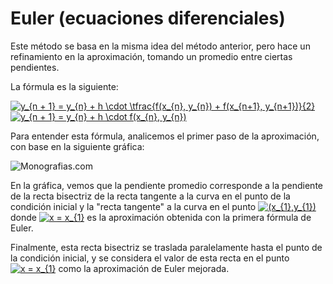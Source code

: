 <h1>Euler (ecuaciones diferenciales)</h1>
Este método se basa en la misma idea del método anterior, pero hace un refinamiento en la aproximación, tomando un promedio entre ciertas pendientes. 
<p></p>
La fórmula es la siguiente: 
<p></p>
<a href="https://www.codecogs.com/eqnedit.php?latex=y_{n&space;&plus;&space;1}&space;=&space;y_{n}&space;&plus;&space;h&space;\cdot&space;\tfrac{f(x_{n},&space;y_{n})&space;&plus;&space;f(x_{n&plus;1},&space;y_{n&plus;1})}{2}" target="_blank"><img src="https://latex.codecogs.com/gif.latex?y_{n&space;&plus;&space;1}&space;=&space;y_{n}&space;&plus;&space;h&space;\cdot&space;\tfrac{f(x_{n},&space;y_{n})&space;&plus;&space;f(x_{n&plus;1},&space;y_{n&plus;1})}{2}" title="y_{n + 1} = y_{n} + h \cdot \tfrac{f(x_{n}, y_{n}) + f(x_{n+1}, y_{n+1})}{2}" /></a>
<a href="https://www.codecogs.com/eqnedit.php?latex=y_{n&space;&plus;&space;1}&space;=&space;y_{n}&space;&plus;&space;h&space;\cdot&space;f(x_{n},&space;y_{n})" target="_blank"><img src="https://latex.codecogs.com/gif.latex?y_{n&space;&plus;&space;1}&space;=&space;y_{n}&space;&plus;&space;h&space;\cdot&space;f(x_{n},&space;y_{n})" title="y_{n + 1} = y_{n} + h \cdot f(x_{n}, y_{n})" /></a>
<p></p>
Para entender esta fórmula, analicemos el primer paso de la aproximación, con base en la siguiente gráfica:
<p></p>
<img alt="Monografias.com" src="http://www.monografias.com/trabajos73/metodos-numericos-metodo-euler-mejorado/image007.gif" style="border:0px">
<p></p>
En la gráfica, vemos que la pendiente promedio corresponde a la pendiente de  la recta bisectriz de la recta tangente a la curva en el punto de la condición inicial y la "recta tangente" a la curva en el punto <a href="https://www.codecogs.com/eqnedit.php?latex=(x_{1},y_{1})" target="_blank"><img src="https://latex.codecogs.com/gif.latex?(x_{1},y_{1})" title="(x_{1},y_{1})" /></a> donde <a href="https://www.codecogs.com/eqnedit.php?latex=x&space;=&space;x_{1}" target="_blank"><img src="https://latex.codecogs.com/gif.latex?x&space;=&space;y_{1}" title="x = x_{1}" /></a> es la aproximación obtenida con la primera fórmula de Euler. 
<p></p>
Finalmente, esta recta bisectriz se traslada paralelamente  hasta el punto de la condición inicial, y se considera el valor de esta recta en el punto <a href="https://www.codecogs.com/eqnedit.php?latex=x&space;=&space;x_{1}" target="_blank"><img src="https://latex.codecogs.com/gif.latex?x&space;=&space;x_{1}" title="x = x_{1}" /></a> como la aproximación de Euler mejorada. 